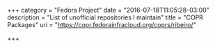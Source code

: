 +++
category = "Fedora Project"
date = "2016-07-18T11:05:28-03:00"
description = "List of unofficial repositories I maintain"
title = "COPR Packages"
uri = "https://copr.fedorainfracloud.org/coprs/ribeiro/"

+++

